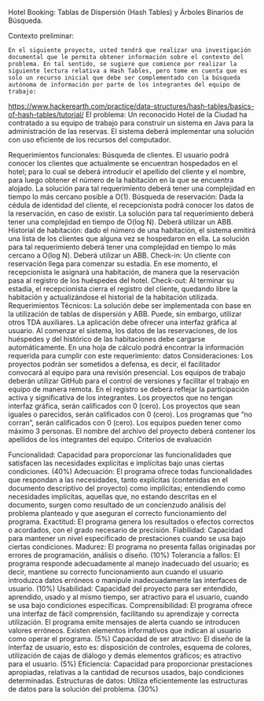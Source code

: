 
Hotel Booking: Tablas de Dispersión
(Hash Tables) y Árboles Binarios de Búsqueda.


Contexto preliminar:

	En el siguiente proyecto, usted tendrá que realizar una investigación documental que le permita obtener información sobre el contexto del problema. En tal sentido, se sugiere que comience por realizar la siguiente lectura relativa a Hash Tables, pero tome en cuenta que es solo un recurso inicial que debe ser complementado con la búsqueda autónoma de información por parte de los integrantes del equipo de trabajo:

https://www.hackerearth.com/practice/data-structures/hash-tables/basics-of-hash-tables/tutorial/
El problema:
	Un reconocido Hotel de la Ciudad ha contratado a su equipo de trabajo para construir un sistema en Java para la administración de las reservas.  El sistema deberá implementar una solución con uso eficiente de los recursos del computador.  


Requerimientos funcionales:
Búsqueda de clientes. El usuario podrá conocer los clientes que actualmente se encuentran hospedados en el hotel; para lo cual se deberá introducir el apellido del cliente y el nombre, para luego obtener el número de la habitación en la que se encuentra alojado. La solución para tal requerimiento deberá tener una complejidad en tiempo lo más cercano posible a O(1). 
Búsqueda de reservación: Dada la cédula de identidad del cliente, el recepcionista podrá conocer los datos de la reservación, en caso de existir.  La solución para tal requerimiento deberá tener una complejidad en tiempo de O(log N). Deberá utilizar un ABB.
Historial de habitación: dado el número de una habitación, el sistema emitirá una lista de los clientes que alguna vez se hospedaron en ella.  La solución para tal requerimiento deberá tener una complejidad en tiempo lo más cercano a O(log N). Deberá utilizar un ABB.
Check-in: Un cliente con reservación llega para comenzar su estadía. En ese momento, el recepcionista le asignará una habitación, de manera que la reservación pasa al registro de los huéspedes del hotel. 
Check-out: Al terminar su estadía, el recepcionista cierra el registro del cliente, quedando libre la habitación y actualizándose el historial de la habitación utilizada. 
Requerimientos Técnicos:
La solución debe ser implementada con base en la utilización de tablas de dispersión y ABB. Puede, sin embargo, utilizar otros TDA auxiliares.
La aplicación debe ofrecer una interfaz gráfica al usuario.
Al comenzar el sistema, los datos de las reservaciones, de los huéspedes y del histórico de las habitaciones debe cargarse automáticamente. En una hoja de cálculo podrá encontrar la información requerida para cumplir con este requerimiento: datos
Consideraciones:
Los proyectos podrán ser sometidos a defensa, es decir, el facilitador convocará al equipo para una revisión presencial.
Los equipos de trabajo deberán utilizar GitHub para el control de versiones y facilitar el trabajo en equipo de manera remota. En el registro se deberá reflejar la participación activa y significativa de los integrantes. 
Los proyectos que no tengan interfaz gráfica, serán calificados con 0 (cero).
Los proyectos que sean iguales o parecidos, serán calificados con 0 (cero).
Los programas que “no corran”, serán calificados con 0 (cero).
Los equipos pueden tener como máximo 3 personas.
El nombre del archivo del proyecto deberá contener los apellidos de los integrantes del equipo.
Criterios de evaluación

Funcionalidad: Capacidad para proporcionar las funcionalidades que satisfacen las necesidades explícitas e implícitas bajo unas ciertas condiciones. (40%)
Adecuación: El programa ofrece todas funcionalidades que respondan a las necesidades, tanto explícitas (contenidas en el documento descriptivo del proyecto) como implícitas; entendiendo como necesidades implícitas, aquellas que, no estando descritas en el documento, surgen como resultado de un concienzudo análisis del problema planteado y que aseguran el correcto funcionamiento del programa.
Exactitud: El programa genera los resultados o efectos correctos o acordados, con el grado necesario de precisión.
Fiabilidad: Capacidad para mantener un nivel especificado de prestaciones cuando se usa bajo ciertas condiciones.
Madurez: El programa no presenta fallas originadas por errores de programación, análisis o diseño. (10%)
Tolerancia a fallos: El programa responde adecuadamente al manejo inadecuado del usuario; es decir, mantiene su correcto funcionamiento aun cuando el usuario introduzca datos erróneos o manipule inadecuadamente las interfaces de usuario. (10%)
Usabilidad: Capacidad del proyecto para ser entendido, aprendido, usado y al mismo tiempo, ser atractivo para el usuario, cuando se usa bajo condiciones específicas.
Comprensibilidad: El programa ofrece una interfaz de fácil comprensión, facilitando su aprendizaje y correcta utilización. El programa emite mensajes de alerta cuando se introducen valores erróneos. Existen elementos informativos que indican al usuario como operar el programa. (5%)
Capacidad de ser atractivo: El diseño de la interfaz de usuario, esto es: disposición de controles, esquema de colores, utilización de cajas de diálogo y demás elementos gráficos; es atractivo para el usuario. (5%)
Eficiencia: Capacidad para proporcionar prestaciones apropiadas, relativas a la cantidad de recursos usados, bajo condiciones determinadas.
Estructuras de datos: Utiliza eficientemente las estructuras de datos para la solución del problema. (30%)
